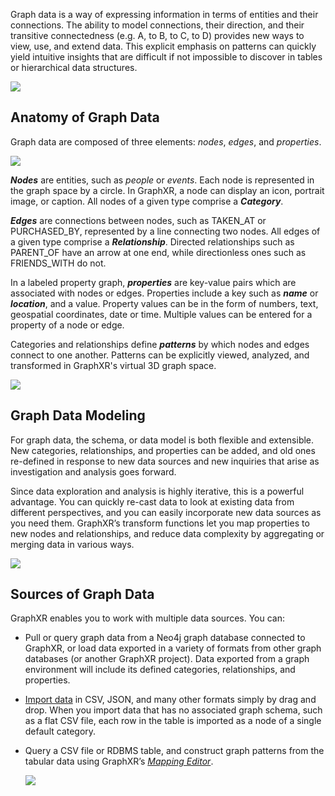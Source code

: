 Graph data is a way of expressing information in terms of entities and their connections. The ability to model connections, their direction, and their transitive connectedness (e.g. A, to B, to C, to D) provides new ways to view, use, and extend data. This explicit emphasis on patterns can quickly yield intuitive insights that are difficult if not impossible to discover in tables or hierarchical data structures.

![](https://kineviz.atlassian.net/wiki/download/attachments/1719533649/01_01_01_PathFinding.png?api=v2)

## Anatomy of Graph Data

Graph data are composed of three elements: _nodes_, _edges_, and _properties_.

![](https://kineviz.atlassian.net/wiki/download/attachments/1719533649/01_01_02_NodesEdgesProperties.png?api=v2)

_**Nodes**_ are entities, such as _people_ or _events_. Each node is represented in the graph space by a circle. In GraphXR, a node can display an icon, portrait image, or caption. All nodes of a given type comprise a _**Category**_.

_**Edges**_ are connections between nodes, such as TAKEN\_AT or PURCHASED\_BY, represented by a line connecting two nodes. All edges of a given type comprise a _**Relationship**_. Directed relationships such as PARENT\_OF have an arrow at one end, while directionless ones such as FRIENDS\_WITH do not.

In a labeled property graph, _**properties**_ are key-value pairs which are associated with nodes or edges. Properties include a key such as _**name**_ or _**location**_, and a value. Property values can be in the form of numbers, text, geospatial coordinates, date or time. Multiple values can be entered for a property of a node or edge.

Categories and relationships define _**patterns**_ by which nodes and edges connect to one another. Patterns can be explicitly viewed, analyzed, and transformed in GraphXR's virtual 3D graph space.

![](https://kineviz.atlassian.net/wiki/download/attachments/1719533649/01_01_03_NodesEdgesPattern.png?api=v2)

## Graph Data Modeling

For graph data, the schema, or data model is both flexible and extensible. New categories, relationships, and properties can be added, and old ones re-defined in response to new data sources and new inquiries that arise as investigation and analysis goes forward.

Since data exploration and analysis is highly iterative, this is a powerful advantage. You can quickly re-cast data to look at existing data from different perspectives, and you can easily incorporate new data sources as you need them. GraphXR’s transform functions let you map properties to new nodes and relationships, and reduce data complexity by aggregating or merging data in various ways.

![](https://kineviz.atlassian.net/wiki/download/attachments/1719533649/01_01_04_TransformPanel.png?api=v2)

## Sources of Graph Data

GraphXR enables you to work with multiple data sources. You can:

*   Pull or query graph data from a Neo4j graph database connected to GraphXR, or load data exported in a variety of formats from other graph databases (or another GraphXR project). Data exported from a graph environment will include its defined categories, relationships, and properties.
    
*   [Import data](./importing-saving-and-exporting-graph-data/importing-saving-and-exporting-graph-data) in CSV, JSON, and many other formats simply by drag and drop. When you import data that has no associated graph schema, such as a flat CSV file, each row in the table is imported as a node of a single default category.
    
*   Query a CSV file or RDBMS table, and construct graph patterns from the tabular data using GraphXR’s [_Mapping Editor_](./importing-saving-and-exporting-graph-data/import-using-a-mapping).
    
    ![](https://kineviz.atlassian.net/wiki/download/attachments/1719533649/01_01_05_Import_CSVMapping1080.png?api=v2)